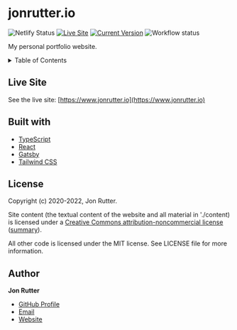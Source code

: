 # jonrutter.io

![Netlify Status](https://api.netlify.com/api/v1/badges/d5ad5fb9-2dd7-4370-90a0-5b25de9c1e03/deploy-status)
[![Live Site](https://img.shields.io/badge/site-online-green.svg)](https://www.jonrutter.io)
[![Current Version](https://img.shields.io/badge/version-1.0.0-green.svg)](https://github.com/rutterjt/v1)
![Workflow status](https://github.com/rutterjt/v1/actions/workflows/tests.yml/badge.svg?event=push)

My personal portfolio website.

<details>
  <summary>Table of Contents</summary>
  <ol>
    <li><a href="#description">Description</a></li>
    <li><a href="#live-demo">Live Demo</a></li>
    <li><a href="#built-with">Built With</a></li>
    <li><a href="#license">License</a></li>
    <li><a href="#author">Author</a></li>
  </ol>
</details>

## Live Site

See the live site: [https://www.jonrutter.io](https://www.jonrutter.io)

## Built with

- [TypeScript](https://www.typescriptlang.org/)
- [React](https://reactjs.org/)
- [Gatsby](https://www.gatsbyjs.com/)
- [Tailwind CSS](https://tailwindcss.com/)

## License

Copyright (c) 2020-2022, Jon Rutter.

Site content (the textual content of the website and all material in './content) is licensed under a [Creative Commons attribution-noncommercial license](https://creativecommons.org/licenses/by-nc/3.0/legalcode) ([summary](https://creativecommons.org/licenses/by-nc/3.0/)).

All other code is licensed under the MIT license. See LICENSE file for more information.

## Author

**Jon Rutter**

- [GitHub Profile](https://www.github.com/rutterjt)
- [Email](mailto:contact@jonrutter.io)
- [Website](https://www.jonrutter.io)
